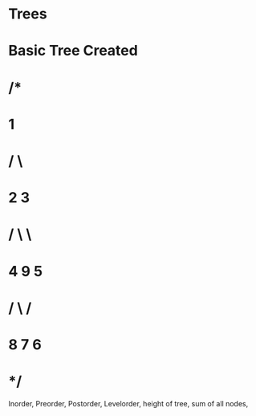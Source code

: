 # Trees
# Basic Tree Created
#  /*
#                    1 
#                   / \
#                  2   3
#                 / \   \
#                4   9   5
#               / \     /
#              8   7   6  
#  */   

Inorder,
Preorder,
Postorder,
Levelorder,
height of tree,
sum of all nodes,
